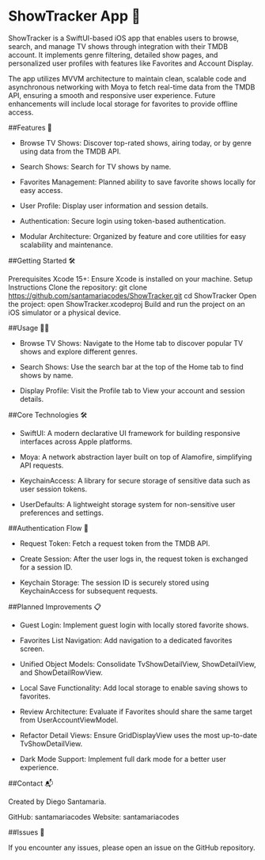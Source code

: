 # ShowTracker App 📱


ShowTracker is a SwiftUI-based iOS app that enables users to browse, search, and manage TV shows through integration with their TMDB account. It implements genre filtering, detailed show pages, and personalized user profiles with features like Favorites and Account Display.

The app utilizes MVVM architecture to maintain clean, scalable code and asynchronous networking with Moya to fetch real-time data from the TMDB API, ensuring a smooth and responsive user experience. Future enhancements will include local storage for favorites to provide offline access. 


##Features 🚀

- Browse TV Shows: Discover top-rated shows, airing today, or by genre using data from the TMDB API.

- Search Shows: Search for TV shows by name.

- Favorites Management: Planned ability to save favorite shows locally for easy access.

- User Profile: Display user information and session details.

- Authentication: Secure login using token-based authentication.

- Modular Architecture: Organized by feature and core utilities for easy scalability and maintenance.

##Getting Started 🛠️

Prerequisites
Xcode 15+: Ensure Xcode is installed on your machine.
Setup Instructions
Clone the repository:
git clone https://github.com/santamariacodes/ShowTracker.git
cd ShowTracker
Open the project: open ShowTracker.xcodeproj
Build and run the project on an iOS simulator or a physical device.

##Usage 🧑‍💻

- Browse TV Shows: Navigate to the Home tab to discover popular TV shows and explore different genres.

- Search Shows: Use the search bar at the top of the Home tab to find shows by name.

- Display Profile: Visit the Profile tab to View your account and session details.

##Core Technologies 🛠️

- SwiftUI: A modern declarative UI framework for building responsive interfaces across Apple platforms.

- Moya: A network abstraction layer built on top of Alamofire, simplifying API requests.

- KeychainAccess: A library for secure storage of sensitive data such as user session tokens.

- UserDefaults: A lightweight storage system for non-sensitive user preferences and settings.

##Authentication Flow 🔑

- Request Token: Fetch a request token from the TMDB API.

- Create Session: After the user logs in, the request token is exchanged for a session ID.

- Keychain Storage: The session ID is securely stored using KeychainAccess for subsequent requests.

##Planned Improvements 📋

- Guest Login: Implement guest login with locally stored favorite shows.

- Favorites List Navigation: Add navigation to a dedicated favorites screen.

- Unified Object Models: Consolidate TvShowDetailView, ShowDetailView, and ShowDetailRowView.

- Local Save Functionality: Add local storage to enable saving shows to favorites.

- Review Architecture: Evaluate if Favorites should share the same target from UserAccountViewModel.

- Refactor Detail Views: Ensure GridDisplayView uses the most up-to-date TvShowDetailView.

- Dark Mode Support: Implement full dark mode for a better user experience.

##Contact 📬

Created by Diego Santamaria.

GitHub: santamariacodes
Website: santamariacodes

##Issues 🐛

If you encounter any issues, please open an issue on the GitHub repository.
